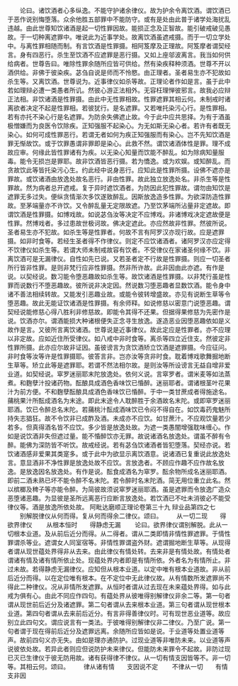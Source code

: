 <!-- { "loadSidebar": true } -->
　　论曰。诸饮酒者心多纵逸。不能守护诸余律仪。故为护余令离饮酒。谓饮酒已于恶作说别悔堕落。众余他胜五部罪中不能防守。或有是处由此普于诸学处海扰乱违越。由此世尊知饮诸酒是起一切性罪因故。能损正念及正智故。能引破戒破见愚故。于一切种离遮罪中。唯说此为近事学处。故离饮酒虽遮戒摄。而于一切立学处中。与离性罪相随而制。有言饮酒是性罪摄。相阿笈摩及正理故。阿笈摩者谓契经言。身有四恶行。杀生至饮酒不应遮罪是恶行摄。又如上座邬波离言。我当如何供给病者。世尊告曰。唯除性罪余随所应皆可供给。然有染疾释种须酒。世尊不开以酒供给。非佛于彼染疾。苾刍自说是师而不怜愍。由正理者。圣者易生亦不犯故如杀生等。又离饮酒。世尊说为。近事律仪如杀等故。正理论者作如是言。虽于此中若如理辩必遭一类愚者所讥。然彼心游正法相外。无容枉理惮彼邪言。故我必应辩正法相。非饮诸酒是性罪摄。由此中无性罪相故。性罪遮罪其相云何。未制戒时诸离欲者决定不起是性罪相。若彼犹行。是名遮罪。又若唯托染污心行。是性罪相。若有亦托不染心行是名遮罪。为防余失佛遮止故。今于此中应共思择。为有于酒虽极憎嫌而为良医令饮除疾。正知强服不起染心。为无如斯无染心者。若许有者既无染心。如何可成性罪恶行。若谓无者如何为疾正知强服而有染心。岂不先知饮酒是罪无惭故饮。或于饮罪愚谓非罪即是染心。此救不然。谓饮诸酒体性是罪。理不成故应审。何缘此皆性罪诸有为疾。以无染心知量而饮能不醉乱。如为除病知量服毒。能令无损岂是罪耶。故非饮酒皆恶行摄。若为憍逸。或为欢娱。或知醉乱。而贪故饮此等皆托染污心生。约此经中说身恶行。应知此是性罪所摄。设佛不遮亦是罪故。或饮诸酒由放逸处故名恶行。非由性罪。故此独立放逸处名。非杀生等是性罪故。然为病者总开遮戒。复于异时遮饮酒者。为防因此犯性罪故。谓勿由知饮是遮罪无多过失。便纵贪情渐次多饮遂致醉乱。因斯放逸造多性罪。为欲深防造性罪故。至茅端量亦不许饮。又令醉乱量无定限故遮。乃至饮茅端所沾量非定遮故。即谓饮酒是性罪摄。如博戏故。如说苾刍汝等决定不应博戏。非诸博戏决定遮故便是性罪。然博戏者。多过患故世极诃故。佛决定遮此。亦应然故非性罪。然彼所说。圣者易生亦不犯故。如杀生等是性罪者。何故不言有阿罗汉亦现行故。应是遮罪摄。如非时食等。若经生圣者得不作律仪。则定不应饮诸酒者。诸阿罗汉亦应定得不饮律仪如杀生等。若谓大师未制戒故容有饮者。不受律仪在家诸圣何缘不饮。非离饮酒可是无漏律仪。自性如先已说。又若圣者定不行故是性罪摄。则应一切圣者所行皆非性罪。是则非梵行应非性罪摄。然非所许故。此非因由此亦遮。有作是说。以契经说。数习能令堕恶趣故如杀生等。故饮诸酒是性罪摄。以非梵行虽是性罪而说数行不堕恶趣故。彼所说非决定因。然说数习堕恶趣者显数饮酒。能令身中诸不善法相续转故。又能发引恶趣业故。或能令彼转增盛故。亦见有说断生草等令堕恶趣。故此无能证饮诸酒是性罪摄。有余师释。如说修慈以密意门说堕恶趣。谓契经说能修慈心得八胜利非修慈故。即能令其得不还果。但据得果修慈为先密作是说。饮酒亦尔。谓酒能损大种诸根便失正念寻生放逸。遂造恶业因堕恶趣依如是义故作是言。又彼所言离饮诸酒。世尊说是近事律仪。故此定应是性罪者。亦不应理以非定故。应如近住所受律仪。如八戒中非时食等。离杀等四立近住支。然彼定非性罪所摄。此亦应尔故非证因。虽彼谤言为贪饮酒矫立饮酒是遮罪摄。今应征问。非时食等汝等许是性罪摄耶。彼答言非。岂亦汝等贪非时食。耽着博戏歌舞掘地断生草等。矫立此等是遮罪耶。若谓不然法相尔故。是则汝等所设谤言无益自增非爱业道。如契经说。窣罗迷丽耶末陀放逸处。依何义说。言窣罗者。谓米麦等如法蒸煮。和麴孽汁投诸药物。酝酿具成酒色香味饮已惛醉。迷丽耶者。谓诸根茎叶花果汁为前方便。不和麴孽酝酿具成酒色香味饮已惛醉。于中一类甘蔗成者得施途名。蒱桃果汁所酝成酒名为末途。即此末途令人耽醉胜于余酒故名末陀。或即窣罗迷丽耶酒。饮已令醉总名末陀。若蒱桃汁酝成酒味饮已令闷不得自在。如饮毒药鬼魅所持失志猖狂。故不令饮非已成酢及酒。未成亦不应饮。如甘蔗汁。不应观饮量若少若多。但真得酒名皆不应饮。多少皆是放逸处故。为遮一类愚闇增强耽味缠心。作如是说饮酒非失但遮过量。能不惛醉饮亦无罪。故说诸酒名放逸处。谓虽不醉有令醉。能佛为深防皆不听饮。故戒经说。若有苾刍饮诸酒者皆犯堕落。契经亦说。若饮诸酒感非爱果其类寔多。或于此中为欲显示离饮酒意。说诸酒已复重说此放逸处言。意显酒非不净性罪是放逸处故不应饮。言放逸者。不顾应作趣不应作故名放逸。是放逸因名放逸处。有作是说。酝食成酒名为窣罗。酝余物所成名迷丽耶酒。即前二酒未熟已坏不能令醉不名末陀。若令醉时名末陀酒。简无用位重立此名。然以槟榔及稗子等亦能令醉。为简彼故须说窣罗迷丽耶酒。虽是遮罪而令放逸广造众恶堕诸恶趣。为显彼是圣所远离恶行应断言放逸处。若饮酒已不吐未消彼必不能受律仪等。酒是放逸所依处故。
阿毗达磨顺正理论卷第三十九
辩业品第四之七
　　别解脱律仪从何而得。复从何而得余二律仪。颂曰。
　　从一切二现　　得欲界律仪
　　从根本恒时　　得静虑无漏
　　论曰。欲界律仪谓别解脱。此从一切根本业道。及从前后近分而得。从二得者。谓从二类即情非情性罪遮罪。于情性罪谓杀等业。遮谓女人同室宿等。非情性罪谓盗外财。遮谓掘地断生草等。从现得者谓从现世蕴处界得非从去来。由此律仪有情处转。去来非是有情处故。有情处者谓诸有情及诸有情所依止处。现蕴处界内者即是有情所依。外者名为有情所止。非过未故。若得静虑无漏律仪。应知但从根本业道。以定中唯有根本业道故。非从前后近分而得。以在定位唯有根本。在不定位中无此律仪故。从有情数所发遮罪尚不得此二种律仪。况从非情所发遮罪。从恒时者谓从过去现在未来蕴处界得。如与此戒为俱有心。由此不同应作四句。有蕴处界从彼唯得别解律仪非余二等。第一句者谓从现世前后近分及诸遮罪。第二句者谓从去来根本业道。第三句者谓从现世根本业道。第四句者谓从去来前后近分。有言非得善律仪时。可有现世恶业道等。故应别立此四句文。谓应说言有一类法。于彼唯得别解律仪非二律仪。乃至广说。第一句者谓于现在得前后近分及遮罪远离。余随所应皆如是说。于业道等处置业道等声。故前四句义亦无失。由如是理亦通防护。过现业道等非唯防未来。以业道等声说彼依处故。若异此者则应但说防护未来律仪。但能防未来罪令不起故。非防过现已灭已生律仪于彼无防用故。诸有获得律不律仪。从一切有情支因皆等不。非一切等。其相云何。颂曰。
　　律从诸有情　　支因说不定
　　不律从一切　　有情支非因
